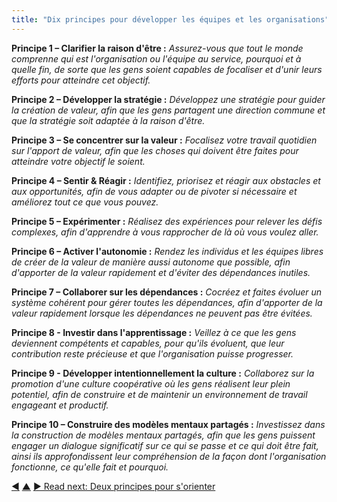```yaml
---
title: "Dix principes pour développer les équipes et les organisations"
---
```




**Principe 1 – Clarifier la raison d'être :** _Assurez-vous que tout le monde comprenne qui est l'organisation ou l'équipe au service, pourquoi et à quelle fin, de sorte que les gens soient capables de focaliser et d'unir leurs efforts pour atteindre cet objectif._

**Principe 2 – Développer la stratégie :** _Développez une stratégie pour guider la création de valeur, afin que les gens partagent une direction commune et que la stratégie soit adaptée à la raison d'être._

**Principe 3 – Se concentrer sur la valeur :** _Focalisez votre travail quotidien sur l'apport de valeur, afin que les choses qui doivent être faites pour atteindre votre objectif le soient._

**Principe 4 – Sentir & Réagir :** _Identifiez, priorisez et réagir aux obstacles et aux opportunités, afin de vous adapter ou de pivoter si nécessaire et améliorez tout ce que vous pouvez._

**Principe 5 – Expérimenter :** _Réalisez des expériences pour relever les défis complexes, afin d'apprendre à vous rapprocher de là où vous voulez aller._

**Principe 6 – Activer l'autonomie :** _Rendez les individus et les équipes libres de créer de la valeur de manière aussi autonome que possible, afin d'apporter de la valeur rapidement et d'éviter des dépendances inutiles._

**Principe 7 – Collaborer sur les dépendances :** _Cocréez et faites évoluer un système cohérent pour gérer toutes les dépendances, afin d'apporter de la valeur rapidement lorsque les dépendances ne peuvent pas être évitées._

**Principe 8 - Investir dans l'apprentissage :** _Veillez à ce que les gens deviennent compétents et capables, pour qu'ils évoluent, que leur contribution reste précieuse et que l'organisation puisse progresser._

**Principe 9 - Développer intentionnellement la culture :** _Collaborez sur la promotion d'une culture coopérative où les gens réalisent leur plein potentiel, afin de construire et de maintenir un environnement de travail engageant et productif._

**Principe 10 – Construire des modèles mentaux partagés :** _Investissez dans la construction de modèles mentaux partagés, afin que les gens puissent engager un dialogue significatif sur ce qui se passe et ce qui doit être fait, ainsi ils approfondissent leur compréhension de la façon dont l'organisation fonctionne, ce qu'elle fait et pourquoi._


<div class="bottom-nav">
<a href="thrive.html" title="Back to: Une organisation où les collaborateurs ET l&apos;organisation peuvent prospérer">◀</a> <a href="csf.html" title="Up: Un framework de sens commun pour les organisations et les équipes">▲</a> <a href="orientation.html" title="">▶ Read next: Deux principes pour s&apos;orienter</a>
</div>


<script type="text/javascript">
Mousetrap.bind('g n', function() {
    window.location.href = 'orientation.html';
    return false;
});
</script>

